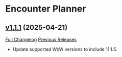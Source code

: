 # Encounter Planner

## [v1.1.1](https://github.com/markoleptic/EncounterPlanner/tree/v1.1.1) (2025-04-21)

[Full Changelog](https://github.com/markoleptic/EncounterPlanner/compare/v1.1.0...v1.1.1)
[Previous Releases](https://github.com/markoleptic/EncounterPlanner/releases)

-   Update supported WoW versions to include 11.1.5.
